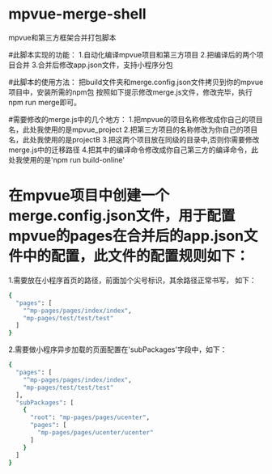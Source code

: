 # mpvue-merge-shell
mpvue和第三方框架合并打包脚本

#此脚本实现的功能：
1.自动化编译mpvue项目和第三方项目
2.把编译后的两个项目合并
3.合并后修改app.json文件，支持小程序分包

#此脚本的使用方法：
把build文件夹和merge.config.json文件拷贝到你的mpvue项目中，安装所需的npm包
按照如下提示修改merge.js文件，修改完毕，执行npm run merge即可。

#需要修改的merge.js中的几个地方：
1.把mpvue的项目名称修改成你自己的项目名，此处我使用的是mpvue_project
2.把第三方项目的名称修改为你自己的项目名，此处我使用的是projectB
3.把这两个项目放在同级的目录中,否则你需要修改merge.js中的迁移路径
4.把其中的编译命令修改成你自己第三方的编译命令，此处我使用的是'npm run build-online'

# 在mpvue项目中创建一个merge.config.json文件，用于配置mpvue的pages在合并后的app.json文件中的配置，此文件的配置规则如下：

1.需要放在小程序首页的路径，前面加个尖号标识，其余路径正常书写， 如下：

``` bash
{
  "pages": [
    "^mp-pages/pages/index/index",
    "mp-pages/test/test/test"
  ]
}
```
2.需要做小程序异步加载的页面配置在'subPackages'字段中，如下：

``` bash
{
  "pages": [
    "^mp-pages/pages/index/index",
    "mp-pages/test/test/test"
  ],
  "subPackages": [
    {
      "root": "mp-pages/pages/ucenter",
      "pages": [
        "mp-pages/pages/ucenter/ucenter"
      ]
    }
  ]
}
```
